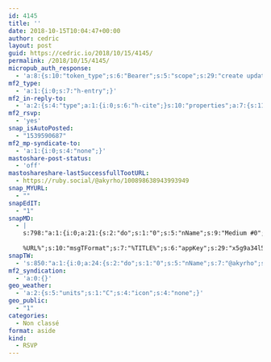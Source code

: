 ```yaml
---
id: 4145
title: ''
date: 2018-10-15T10:04:47+00:00
author: cedric
layout: post
guid: https://cedric.io/2018/10/15/4145/
permalink: /2018/10/15/4145/
micropub_auth_response:
  - 'a:8:{s:10:"token_type";s:6:"Bearer";s:5:"scope";s:29:"create update delete undelete";s:2:"me";s:18:"https://cedric.io/";s:9:"issued_by";s:45:"https://cedric.io/wp-json/indieauth/1.0/token";s:9:"client_id";s:24:"https://micropublish.net";s:9:"issued_at";i:1539590511;s:4:"user";i:1;s:13:"last_accessed";i:1539590686;}'
mf2_type:
  - 'a:1:{i:0;s:7:"h-entry";}'
mf2_in-reply-to:
  - 'a:2:{s:4:"type";a:1:{i:0;s:6:"h-cite";}s:10:"properties";a:7:{s:11:"publication";a:1:{i:0;s:10:"Eventbrite";}s:5:"photo";a:2:{i:0;s:176:"https://scontent.flux1-1.fna.fbcdn.net/v/t1.0-0/s526x296/43548774_2162328283799193_6924601357013876736_n.jpg?_nc_cat=101&amp;oh=899b04af0185d29ddd64c0d9ce74bce3&amp;oe=5C3FDF49";i:1;s:173:"https://scontent.flux1-1.fna.fbcdn.net/v/t1.0-1/p40x40/10405403_838278606204174_1019124344119277186_n.png?_nc_cat=100&amp;oh=6628e3013f44a5954ca17fb7f817290f&amp;oe=5C3CFDAF";}s:3:"url";a:1:{i:0;s:86:"https://www.eventbrite.fr/e/billets-petit-dejeuner-decouverte-du-coworking-51143462473";}s:7:"summary";a:1:{i:0;s:717:"Du 22 au 26 octobre se déroule la semaine du coworking. Durant ces quelques jours, de nombreux espaces de coworking ouvrent gratuitement leurs portes et des activités en tout genre sont organisées. Afin de bien débuter cette dernière, quoi de mieux qu&#039;un petit-déjeuner ! Autour de viennoiseries, entre autres, nous vous proposons de découvrir le coworking, Greenlab et ses coworkers. Vous pourrez ensuite vous installer et passer votre journée avec nous. Cet évènement est totalement gratuit, nous vous demandons simplement de vous inscrire soit ici, soit sur l&#039;évènement de la semaine du coworking (https://www.eventbrite.be/e/4e-semaine-belge-du-coworking-du-22-au-261018-tickets-50523468053)";}s:4:"name";a:1:{i:0;s:40:"Petit-déjeuner découverte du coworking";}s:8:"category";a:5:{i:0;s:10:"Eventbrite";i:1;s:41:" Petit-déjeuner découverte du coworking";i:2;s:49:" Petit-déjeuner découverte du coworking tickets";i:3;s:47:" Petit-déjeuner découverte du coworking Arlon";i:4;s:55:" Petit-déjeuner découverte du coworking Arlon tickets";}s:8:"featured";a:1:{i:0;s:163:"https://img.evbuc.com/httpscdn.evbuc.comimages509695652453882513181original.jpg?w=1000&amp;auto=compress&amp;rect=0021601080&amp;s=abff0a69758a7cbc61dbc7e6a6b6fc1e";}}}'
mf2_rsvp:
  - 'yes'
snap_isAutoPosted:
  - "1539590687"
mf2_mp-syndicate-to:
  - 'a:1:{i:0;s:4:"none";}'
mastoshare-post-status:
  - 'off'
mastoshareshare-lastSuccessfullTootURL:
  - https://ruby.social/@akyrho/100898638943993949
snap_MYURL:
  - ""
snapEdIT:
  - "1"
snapMD:
  - |
    s:798:"a:1:{i:0;a:21:{s:2:"do";s:1:"0";s:5:"nName";s:9:"Medium #0";s:9:"msgFormat";s:19:"%FULLTEXT%
    
    %URL%";s:10:"msgTFormat";s:7:"%TITLE%";s:6:"appKey";s:29:"x5g9a34l5z294i5y2q284e4g54454";s:6:"appSec";s:85:"d3h0a44e4s2b4i5u2r234m5f5b4v2l5q2a444h574347464a454x2w20374447494c484b4w2c464f5u2d4z2";s:8:"inclTags";s:1:"1";s:7:"fltrsOn";i:0;s:5:"fltrs";a:0:{}s:7:"proxyOn";i:0;s:7:"useSURL";i:0;s:1:"v";i:350;s:4:"publ";s:1:"0";s:11:"accessToken";s:65:"2353413aa5437433e5648ccf74a16119308317c52d1a24d8ed99f26add037528a";s:12:"appAppUserID";s:65:"104b21fd8da79171a6e7bf800d03b4b761204f242935e05d2d86850a6b1635f77";s:14:"appAppUserName";s:26:"Cédric Bousmanne (akyrho)";s:13:"appAppUserURL";s:26:"https://medium.com/@akyrho";s:7:"pubList";a:0:{}s:9:"isAutoURL";s:1:"A";s:8:"urlToUse";s:0:"";s:4:"doMD";i:0;}}";
snapTW:
  - 's:850:"a:1:{i:0;a:24:{s:2:"do";s:1:"0";s:5:"nName";s:7:"@akyrho";s:9:"msgFormat";s:26:"%TITLE%. %EXCERPT% - %URL%";s:6:"appKey";s:55:"x5g9a8325v2y475r3c4m48584n53446p423r3r5u3e356j5j3k4r2p3";s:6:"appSec";s:105:"d3h0a94o46415u594v3q5l5n5l4r4x474x4j484o473u4i5w2m4k494z2k344n306n5r3l5v2s554p4n3p3k45495c3z4v4d3m3u5w525";s:7:"fltrsOn";i:0;s:5:"fltrs";a:0:{}s:7:"proxyOn";i:0;s:7:"useSURL";i:0;s:1:"v";i:350;s:5:"twURL";s:25:"http://twitter.com/akyrho";s:11:"accessToken";s:50:"6678782-Eyg60SCeh7762DEIsYtTPD5GVeOuSN8ATMdF2Lpppe";s:14:"accessTokenSec";s:45:"PgGDCbcYLJnR5esZjY9ID72A33mUNCYnQwaQTBsojSJNa";s:5:"tw140";i:0;s:10:"riComments";s:1:"1";s:11:"riCommentsM";s:1:"1";s:12:"riCommentsAA";s:1:"1";s:8:"attchImg";s:1:"1";s:9:"wpImgSize";s:4:"full";s:9:"isAutoImg";s:1:"A";s:8:"imgToUse";s:0:"";s:9:"isAutoURL";s:1:"A";s:8:"urlToUse";s:0:"";s:4:"doTW";i:0;}}";'
mf2_syndication:
  - 'a:0:{}'
geo_weather:
  - 'a:2:{s:5:"units";s:1:"C";s:4:"icon";s:4:"none";}'
geo_public:
  - "1"
categories:
  - Non classé
format: aside
kind:
  - RSVP
---
```


